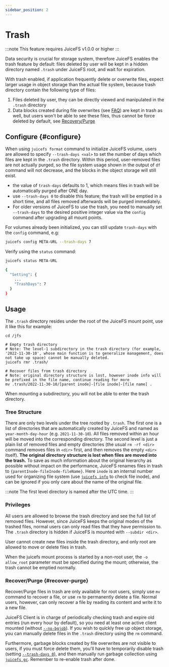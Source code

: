 ```yaml
---
sidebar_position: 2
---
```

# Trash

:::note
This feature requires JuiceFS v1.0.0 or higher
:::

Data security is crucial for storage system, therefore JuiceFS enables the trash feature by default: files deleted by user will be kept in a hidden directory named `.trash` under JuiceFS root, and wait for expiration.

With trash enabled, if application frequently delete or overwrite files, expect larger usage in object storage than the actual file system, because trash directory contain the following type of files:

1. Files deleted by user, they can be directly viewed and manipulated in the `.trash` directory
2. Data blocks created during file overwrites (see [FAQ](../faq.md#what-is-the-implementation-principle-of-juicefs-supporting-random-write)) are kept in trash as well, but users won't be able to see these files, thus cannot be force deleted by default, see [Recovery/Purge](#recover-purge)

## Configure {#configure}

When using `juicefs format` command to initialize JuiceFS volume, users are allowed to specify `--trash-days <val>` to set the number of days which files are kept in the `.trash` directory. Within this period, user-removed files are not actually purged, so the file system usage shown in the output of `df` command will not decrease, and the blocks in the object storage will still exist.

- the value of `trash-days` defaults to 1, which means files in trash will be automatically purged after ONE day.
- use `--trash-days 0` to disable this feature; the trash will be emptied in a short time, and all files removed afterwards will be purged immediately.
- For older versions of JuiceFS to use the trash, you need to manually set `--trash-days` to the desired positive integer value via the `config` command after upgrading all mount points.

For volumes already been initialized, you can still update `trash-days` with the `config` command, e.g:

```bash
juicefs config META-URL --trash-days 7
```

Verify using the `status` command:

```bash
juicefs status META-URL

{
  "Setting": {
    ...
    "TrashDays": 7
  }
}
```

## Usage

The `.trash` directory resides under the root of the JuiceFS mount point, use it like this for example:

```shell
cd /jfs

# Empty trash directory
# Note: The level-1 subdirectory in the trash directory (for example, '2022-11-30-10', whose main function is to generalize management, does not take up space) cannot be manually deleted.
juicefs rmr .trash/

# Recover files from trash directory
# Note: original directory structure is lost, however inode info will be prefixed in the file name, continue reading for more
mv .trash/2022-11-30-10/[parent inode]-[file inode]-[file name] .
```

When mounting a subdirectory, you will not be able to enter the trash directory.

### Tree Structure

There are only two levels under the tree rooted by `.trash`. The first one is a list of directories that are automatically created by JuiceFS and named as `year-month-day-hour` (e.g. `2021-11-30-10`). All files removed within an hour will be moved into the corresponding directory. The second level is just a plain list of removed files and empty directories (the usual `rm -rf <dir>` command removes files in `<dir>` first, and then removes the empty `<dir>` itself). **The original directory structure is lost when files are moved into the trash.** To save as much information about the original hierarchy as possible without impact on the performance, JuiceFS renames files in trash to `{parentInode-fileInode-fileName}`. Here `inode` is an internal number used for organizing file system (use [`juicefs info`](../reference/command_reference.md#info) to check file inode), and can be ignored if you only care about the name of the original file.

:::note
The first level directory is named after the UTC time.
:::

### Privileges

All users are allowed to browse the trash directory and see the full list of removed files. However, since JuiceFS keeps the original modes of the trashed files, normal users can only read files that they have permission to. The `.trash` directory is hidden if JuiceFS is mounted with `--subdir <dir>`.

User cannot create new files inside the trash directory, and only root are allowed to move or delete files in trash.

When the juicefs mount process is started by a non-root user, the `-o allow_root` parameter must be specified during the mount; otherwise, the trash cannot be emptied normally.

### Recover/Purge {#recover-purge}

Recover/Purge files in trash are only available for root users, simply use `mv` command to recover a file, or use `rm` to permanently delete a file. Normal users, however, can only recover a file by reading its content and write it to a new file.

JuiceFS Client is in charge of periodically checking trash and expire old entries (run every hour by default), so you need at least one active client mounted (without [`--no-bgjob`](../reference/command_reference.md#mount)). If you wish to quickly free up object storage, you can manually delete files in the `.trash` directory using the `rm` command.

Furthermore, garbage blocks created by file overwrites are not visible to users, if you must force delete them, you'll have to temporarily disable trash (setting [`--trash-days 0`](#configure)), and then manually run garbage collection using [`juicefs gc`](../reference/command_reference.md#gc). Remember to re-enable trash after done.
